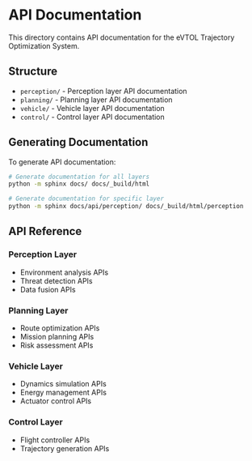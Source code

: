 # API Documentation

This directory contains API documentation for the eVTOL Trajectory Optimization System.

## Structure

- `perception/` - Perception layer API documentation
- `planning/` - Planning layer API documentation  
- `vehicle/` - Vehicle layer API documentation
- `control/` - Control layer API documentation

## Generating Documentation

To generate API documentation:

```bash
# Generate documentation for all layers
python -m sphinx docs/ docs/_build/html

# Generate documentation for specific layer
python -m sphinx docs/api/perception/ docs/_build/html/perception
```

## API Reference

### Perception Layer
- Environment analysis APIs
- Threat detection APIs
- Data fusion APIs

### Planning Layer
- Route optimization APIs
- Mission planning APIs
- Risk assessment APIs

### Vehicle Layer
- Dynamics simulation APIs
- Energy management APIs
- Actuator control APIs

### Control Layer
- Flight controller APIs
- Trajectory generation APIs


